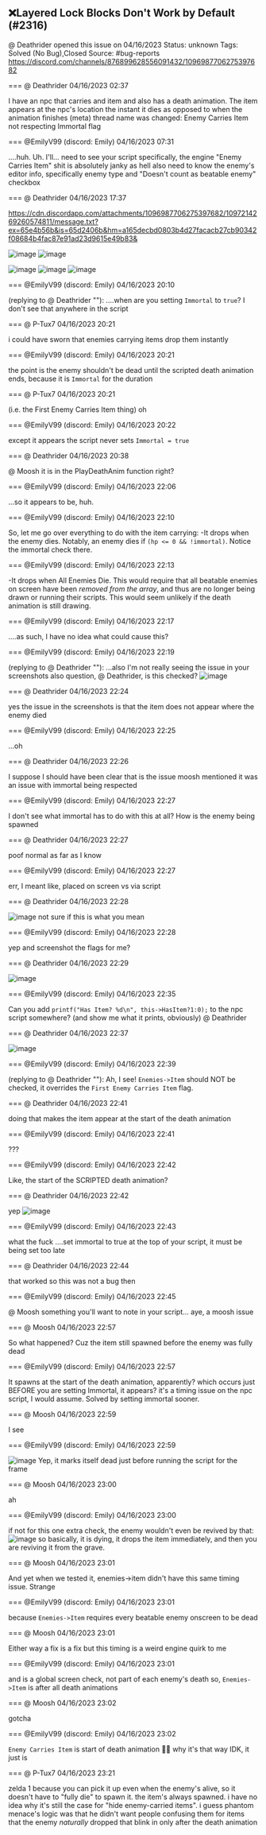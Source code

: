 ## ❌Layered Lock Blocks Don't Work by Default (#2316)
@ Deathrider opened this issue on 04/16/2023
Status: unknown
Tags: Solved (No Bug),Closed
Source: #bug-reports https://discord.com/channels/876899628556091432/1096987706275397682


=== @ Deathrider 04/16/2023 02:37

I have an npc that carries and item and also has a death animation. The item appears at the npc's location the instant it dies as opposed to when the animation finishes
(meta) thread name was changed: Enemy Carries Item not respecting Immortal flag

=== @EmilyV99 (discord: Emily) 04/16/2023 07:31

....huh. Uh. I'll... need to see your script specifically, the engine "Enemy Carries Item" shit is absolutely janky as hell
also need to know the enemy's editor info, specifically enemy type and "Doesn't count as beatable enemy" checkbox

=== @ Deathrider 04/16/2023 17:37


https://cdn.discordapp.com/attachments/1096987706275397682/1097214269260574811/message.txt?ex=65e4b56b&is=65d2406b&hm=a165decbd0803b4d27facacb27cb90342f08684b4fac87e91ad23d9615e49b83&

![image](https://cdn.discordapp.com/attachments/1096987706275397682/1097214458994102312/image.png?ex=65e4b598&is=65d24098&hm=0118566c37d3ccb583b1eee3654c918ec13a4e6d9ca2bdf0c1785fa09f591edb&)
![image](https://cdn.discordapp.com/attachments/1096987706275397682/1097214459262533772/image.png?ex=65e4b598&is=65d24098&hm=3d3a9de2b4c1a8b2d4cab42aa2f3aa9bff05e638c207611e750edd52f30d5352&)

![image](https://cdn.discordapp.com/attachments/1096987706275397682/1097214652749987890/image.png?ex=65e4b5c6&is=65d240c6&hm=e52823b5bdec5f29928142d4e93e2eed454b0a5e67d3db073a92278c820e40dc&)
![image](https://cdn.discordapp.com/attachments/1096987706275397682/1097214653064564756/image.png?ex=65e4b5c6&is=65d240c6&hm=e0247e6f1c8a3c3b51d94ec2f30dd0c7f3e87016dee74d7d4ea54b957d847c11&)
![image](https://cdn.discordapp.com/attachments/1096987706275397682/1097214653307830292/image.png?ex=65e4b5c6&is=65d240c6&hm=b71179c7f0faec98db3fbef27ed8897a21b38d9c2deec6c8e1f3daf91b5a126a&)

=== @EmilyV99 (discord: Emily) 04/16/2023 20:10

(replying to @ Deathrider ""): ....when are you setting `Immortal` to `true`?
I don't see that anywhere in the script

=== @ P-Tux7 04/16/2023 20:21

i could have sworn that enemies carrying items drop them instantly

=== @EmilyV99 (discord: Emily) 04/16/2023 20:21

the point is the enemy shouldn't be dead until the scripted death animation ends, because it is `Immortal` for the duration

=== @ P-Tux7 04/16/2023 20:21

(i.e. the First Enemy Carries Item thing)
oh

=== @EmilyV99 (discord: Emily) 04/16/2023 20:22

except it appears the script never sets `Immortal = true`

=== @ Deathrider 04/16/2023 20:38

@ Moosh it is in the PlayDeathAnim function right?

=== @EmilyV99 (discord: Emily) 04/16/2023 22:06

...so it appears to be, huh.

=== @EmilyV99 (discord: Emily) 04/16/2023 22:10

So, let me go over everything to do with the item carrying:
-It drops when the enemy dies. Notably, an enemy dies if `(hp <= 0 && !immortal)`. Notice the immortal check there.

=== @EmilyV99 (discord: Emily) 04/16/2023 22:13

-It drops when All Enemies Die. This would require that all beatable enemies on screen have been *removed from the array*, and thus are no longer being drawn or running their scripts. This would seem unlikely if the death animation is still drawing.

=== @EmilyV99 (discord: Emily) 04/16/2023 22:17

....as such, I have no idea what could cause this?

=== @EmilyV99 (discord: Emily) 04/16/2023 22:19

(replying to @ Deathrider ""): ...also I'm not really seeing the issue in your screenshots
also question, @ Deathrider, is this checked?
![image](https://cdn.discordapp.com/attachments/1096987706275397682/1097285299400351845/image.png?ex=65e4f791&is=65d28291&hm=3fb63a0ab951e2b3c8136081db6f65085551bad1ce79d99551e14098ee50d21a&)

=== @ Deathrider 04/16/2023 22:24

yes
the issue in the screenshots is that the item does not appear where the enemy died

=== @EmilyV99 (discord: Emily) 04/16/2023 22:25

...oh

=== @ Deathrider 04/16/2023 22:26

I suppose I should have been clear that is the issue
moosh mentioned it was an issue with immortal being respected

=== @EmilyV99 (discord: Emily) 04/16/2023 22:27

I don't see what immortal has to do with this at all?
How is the enemy being spawned

=== @ Deathrider 04/16/2023 22:27

poof
normal as far as I know

=== @EmilyV99 (discord: Emily) 04/16/2023 22:27

err, I meant like, placed on screen vs via script

=== @ Deathrider 04/16/2023 22:28


![image](https://cdn.discordapp.com/attachments/1096987706275397682/1097287318278246481/image.png?ex=65e4f973&is=65d28473&hm=7e7d6c8ad99a58adf586da6be099761c8a2b8f67c3c1f3c05182009100d2f5d9&)
not sure if this is what you mean

=== @EmilyV99 (discord: Emily) 04/16/2023 22:28

yep
and screenshot the flags for me?

=== @ Deathrider 04/16/2023 22:29


![image](https://cdn.discordapp.com/attachments/1096987706275397682/1097287571681333308/image.png?ex=65e4f9af&is=65d284af&hm=62d6be5c4521dd7e286995dc3e1029d11f24e65b8b4a63c9d723243006d131e2&)

=== @EmilyV99 (discord: Emily) 04/16/2023 22:35

Can you add
`printf("Has Item? %d\n", this->HasItem?1:0);`
to the npc script somewhere?
(and show me what it prints, obviously)
@ Deathrider

=== @ Deathrider 04/16/2023 22:37


![image](https://cdn.discordapp.com/attachments/1096987706275397682/1097289819513688206/image.png?ex=65e4fbc7&is=65d286c7&hm=b8ee762cba649f787e17255b765a8a9cb47d628e27e111f0687c80302d0eaed3&)

=== @EmilyV99 (discord: Emily) 04/16/2023 22:39

(replying to @ Deathrider ""): Ah, I see!
`Enemies->Item` should NOT be checked, it overrides the `First Enemy Carries Item` flag.

=== @ Deathrider 04/16/2023 22:41

doing that makes the item appear at the start of the death animation

=== @EmilyV99 (discord: Emily) 04/16/2023 22:41

???

=== @EmilyV99 (discord: Emily) 04/16/2023 22:42

Like, the start of the SCRIPTED death animation?

=== @ Deathrider 04/16/2023 22:42

yep
![image](https://cdn.discordapp.com/attachments/1096987706275397682/1097291035404677140/image.png?ex=65e4fce9&is=65d287e9&hm=87b00feb7ab1d47966395378d5868a50a0663328f25a18ad1a47a72ea9803da2&)

=== @EmilyV99 (discord: Emily) 04/16/2023 22:43

what the fuck
....set immortal to true at the top of your script, it must be being set too late

=== @ Deathrider 04/16/2023 22:44

that worked
so this was not a bug then

=== @EmilyV99 (discord: Emily) 04/16/2023 22:45

@ Moosh something you'll want to note in your script...
aye, a moosh issue

=== @ Moosh 04/16/2023 22:57

So what happened? Cuz the item still spawned before the enemy was fully dead

=== @EmilyV99 (discord: Emily) 04/16/2023 22:57

It spawns at the start of the death animation, apparently?
which occurs just BEFORE you are setting Immortal, it appears?
it's a timing issue on the npc script, I would assume. Solved by setting immortal sooner.

=== @ Moosh 04/16/2023 22:59

I see

=== @EmilyV99 (discord: Emily) 04/16/2023 22:59


![image](https://cdn.discordapp.com/attachments/1096987706275397682/1097295312806215710/image.png?ex=65e500e5&is=65d28be5&hm=c8728aa226ca78c8fac9eba512dda9d2015b25c2900e66359a74131ece2eb02e&)
Yep, it marks itself dead just before running the script for the frame

=== @ Moosh 04/16/2023 23:00

ah

=== @EmilyV99 (discord: Emily) 04/16/2023 23:00

if not for this one extra check, the enemy wouldn't even be revived by that:
![image](https://cdn.discordapp.com/attachments/1096987706275397682/1097295478653202442/image.png?ex=65e5010c&is=65d28c0c&hm=66c887576cbc306e2569cc7f8d48ad1e4000745a03545619d765e2e034acf8c8&)
so basically, it is dying, it drops the item immediately, and then you are reviving it from the grave.

=== @ Moosh 04/16/2023 23:01

And yet when we tested it, enemies->item didn't have this same timing issue. Strange

=== @EmilyV99 (discord: Emily) 04/16/2023 23:01

because `Enemies->Item` requires every beatable enemy onscreen to be dead

=== @ Moosh 04/16/2023 23:01

Either way a fix is a fix but this timing is a weird engine quirk to me

=== @EmilyV99 (discord: Emily) 04/16/2023 23:01

and is a global screen check, not part of each enemy's death
so, `Enemies->Item` is after all death animations

=== @ Moosh 04/16/2023 23:02

gotcha

=== @EmilyV99 (discord: Emily) 04/16/2023 23:02

`Enemy Carries Item` is start of death animation
🤷‍♀️ why it's that way IDK, it just is

=== @ P-Tux7 04/16/2023 23:21

zelda 1
because you can pick it up even when the enemy's alive, so it doesn't have to "fully die" to spawn it. the item's always spawned.
i have no idea why it's still the case for "hide enemy-carried items". i guess phantom menace's logic was that he didn't want people confusing them for items that the enemy *naturally* dropped that blink in only after the death animation
